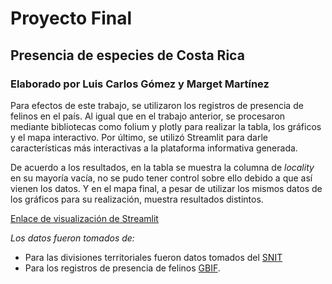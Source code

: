 # Proyecto Final 
## Presencia de especies de Costa Rica
### Elaborado por Luis Carlos Gómez y Marget Martínez

Para efectos de este trabajo, se utilizaron los registros de presencia de felinos en el país. Al igual que en el trabajo anterior, se procesaron mediante bibliotecas como folium y plotly para realizar la tabla, los gráficos y el mapa interactivo. Por último, se utilizó Streamlit para darle características más interactivas a la plataforma informativa generada.

De acuerdo a los resultados, en la tabla se muestra la columna de *locality* en su mayoría vacía, no se pudo tener control sobre ello debido a que así vienen los datos. Y en el mapa final, a pesar de utilizar los mismos datos de los gráficos para su realización, muestra resultados distintos.

[Enlace de visualización de Streamlit](http://192.168.100.9:8501/)

*Los datos fueron tomados de:*
- Para las divisiones territoriales fueron datos tomados del [SNIT](https://www.snitcr.go.cr/ico_servicios_ogc_info?k=bm9kbzo6MjY=&nombre=IGN%20Cartograf%C3%ADa%201:5mil)
- Para los registros de presencia de felinos [GBIF](https://www.gbif.org/occurrence/download/0141580-220831081235567).
